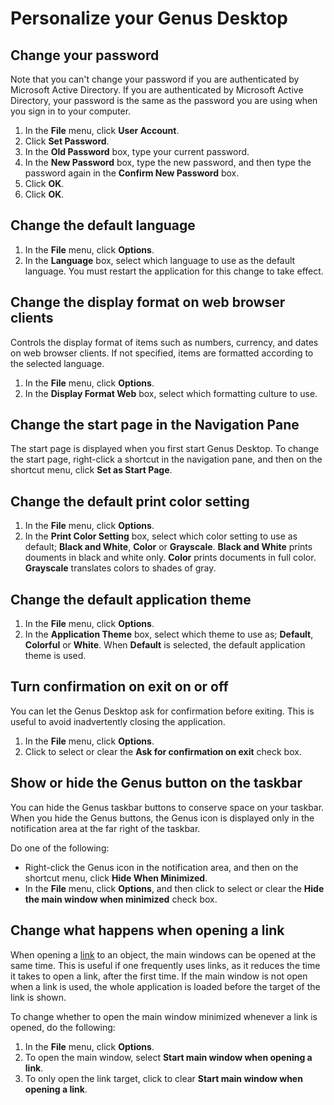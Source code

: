# Personalize your Genus Desktop

## Change your password

Note that you can't change your password if you are authenticated by Microsoft Active Directory. If you are authenticated by Microsoft Active Directory, your password is the same as the password you are using when you sign in to your computer.

1.  In the **File** menu, click **User Account**.
2.  Click **Set Password**.
3.  In the **Old Password** box, type your current password.
4.  In the **New Password** box, type the new password, and then type the password again in the **Confirm New Password** box.
5.  Click **OK**.
6.  Click **OK**.

## Change the default language

1.  In the **File** menu, click **Options**.
2.  In the **Language** box, select which language to use as the default language. You must restart the application for this change to take effect.

## Change the display format on web browser clients
Controls the display format of items such as numbers, currency, and dates on web browser clients. If not specified, items are formatted according to the selected language.

1.  In the **File** menu, click **Options**.
2.  In the **Display Format Web** box, select which formatting culture to use.

## Change the start page in the Navigation Pane

The start page is displayed when you first start Genus Desktop. To change the start page, right-click a shortcut in the navigation pane, and then on the shortcut menu, click **Set as Start Page**.

## Change the default print color setting

1.  In the **File** menu, click **Options**.
2.  In the **Print Color Setting** box, select which color setting to use as default; **Black and White**, **Color** or **Grayscale**. **Black and White** prints douments in black and white only. **Color** prints documents in full color. **Grayscale** translates colors to shades of gray.

## Change the default application theme

1.  In the **File** menu, click **Options**.
2.  In the **Application Theme** box, select which theme to use as; **Default**, **Colorful** or **White**. When **Default** is selected, the default application theme is used.

## Turn confirmation on exit on or off

You can let the Genus Desktop ask for confirmation before exiting. This is useful to avoid inadvertently closing the application.

1.  In the **File** menu, click **Options**.
2.  Click to select or clear the **Ask for confirmation on exit** check box.

## Show or hide the Genus button on the taskbar

You can hide the Genus taskbar buttons to conserve space on your taskbar. When you hide the Genus buttons, the Genus icon is displayed only in the notification area at the far right of the taskbar.

Do one of the following:

*   Right-click the Genus icon in the notification area, and then on the shortcut menu, click **Hide When Minimized**.
*   In the **File** menu, click **Options**, and then click to select or clear the **Hide the main window when minimized** check box.

## Change what happens when opening a link

When opening a [link](../../developers/how-to/exchange-data-with-other-applications/copy-and-paste-data.md) to an object, the main windows can be opened at the same time. This is useful if one frequently uses links, as it reduces the time it takes to open a link, after the first time. If the main window is not open when a link is used, the whole application is loaded before the target of the link is shown.

To change whether to open the main window minimized whenever a link is opened, do the following:

1.  In the **File** menu, click **Options**.
2.  To open the main window, select **Start main window when opening a link**.
3.  To only open the link target, click to clear **Start main window when opening a link**.
